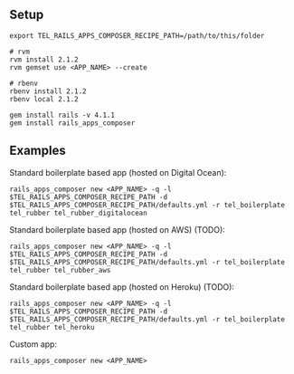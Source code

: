## Setup
    export TEL_RAILS_APPS_COMPOSER_RECIPE_PATH=/path/to/this/folder

    # rvm
    rvm install 2.1.2
    rvm gemset use <APP_NAME> --create

    # rbenv
    rbenv install 2.1.2
    rbenv local 2.1.2

    gem install rails -v 4.1.1
    gem install rails_apps_composer

## Examples

Standard boilerplate based app (hosted on Digital Ocean):

    rails_apps_composer new <APP_NAME> -q -l $TEL_RAILS_APPS_COMPOSER_RECIPE_PATH -d $TEL_RAILS_APPS_COMPOSER_RECIPE_PATH/defaults.yml -r tel_boilerplate tel_rubber tel_rubber_digitalocean

Standard boilerplate based app (hosted on AWS) (TODO):

    rails_apps_composer new <APP_NAME> -q -l $TEL_RAILS_APPS_COMPOSER_RECIPE_PATH -d $TEL_RAILS_APPS_COMPOSER_RECIPE_PATH/defaults.yml -r tel_boilerplate tel_rubber tel_rubber_aws

Standard boilerplate based app (hosted on Heroku) (TODO):

    rails_apps_composer new <APP_NAME> -q -l $TEL_RAILS_APPS_COMPOSER_RECIPE_PATH -d $TEL_RAILS_APPS_COMPOSER_RECIPE_PATH/defaults.yml -r tel_boilerplate tel_rubber tel_heroku

Custom app:

    rails_apps_composer new <APP_NAME>